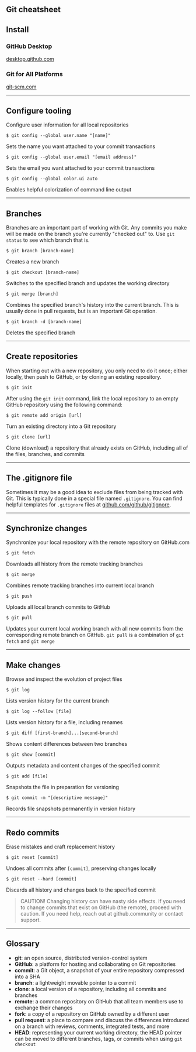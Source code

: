 ## Git cheatsheet

## Install

### GitHub Desktop
[desktop.github.com](https://desktop.github.com)

### Git for All Platforms
[git-scm.com](https://git-scm.com)

---

## Configure tooling
Configure user information for all local repositories

```$ git config --global user.name "[name]"```

Sets the name you want attached to your commit transactions

```$ git config --global user.email "[email address]"```

Sets the email you want attached to your commit transactions

```$ git config --global color.ui auto```

Enables helpful colorization of command line output

---

## Branches

Branches are an important part of working with Git. Any commits you make will be made on the branch you're currently "checked out" to. Use `git status` to see which branch that is.

```$ git branch [branch-name]```

Creates a new branch

```$ git checkout [branch-name]```

Switches to the specified branch and updates the working directory

```$ git merge [branch]```

Combines the specified branch's history into the current branch. This is usually done in pull requests, but is an important Git operation.

```$ git branch -d [branch-name]```

Deletes the specified branch

---

## Create repositories

When starting out with a new repository, you only need to do it once; either locally, then push to GitHub, or by cloning an existing repository.

```$ git init```

After using the `git init` command, link the local repository to an empty GitHub repository using the following command:

```$ git remote add origin [url]```

Turn an existing directory into a Git repository

```$ git clone [url]```

Clone (download) a repository that already exists on GitHub, including all of the files, branches, and commits

---

## The .gitignore file

Sometimes it may be a good idea to exclude files from being tracked with Git. This is typically done in a special file named `.gitignore`. You can find helpful templates for `.gitignore` files at [github.com/github/gitignore](https://github.com/github/gitignore).

---

## Synchronize changes

Synchronize your local repository with the remote repository on GitHub.com

```$ git fetch```

Downloads all history from the remote tracking branches

```$ git merge```

Combines remote tracking branches into current local branch

```$ git push```

Uploads all local branch commits to GitHub

```$ git pull```

Updates your current local working branch with all new commits from the corresponding remote branch on GitHub. `git pull` is a combination of `git fetch` and `git merge`

---

## Make changes

Browse and inspect the evolution of project files

```$ git log```

Lists version history for the current branch

```$ git log --follow [file]```

Lists version history for a file, including renames

```$ git diff [first-branch]...[second-branch]```

Shows content differences between two branches

```$ git show [commit]```

Outputs metadata and content changes of the specified commit

```$ git add [file]```

Snapshots the file in preparation for versioning

```$ git commit -m "[descriptive message]"```

Records file snapshots permanently in version history

---

## Redo commits

Erase mistakes and craft replacement history

```$ git reset [commit]```

Undoes all commits after `[commit]`, preserving changes locally

```$ git reset --hard [commit]```

Discards all history and changes back to the specified commit

> CAUTION! Changing history can have nasty side effects. If you need to change commits that exist on GitHub (the remote), proceed with caution. If you need help, reach out at github.community or contact support.

---

## Glossary

- **git**: an open source, distributed version-control system
- **GitHub**: a platform for hosting and collaborating on Git repositories
- **commit**: a Git object, a snapshot of your entire repository compressed into a SHA
- **branch**: a lightweight movable pointer to a commit
- **clone**: a local version of a repository, including all commits and branches
- **remote**: a common repository on GitHub that all team members use to exchange their changes
- **fork**: a copy of a repository on GitHub owned by a different user
- **pull request**: a place to compare and discuss the differences introduced on a branch with reviews, comments, integrated tests, and more
- **HEAD**: representing your current working directory, the HEAD pointer can be moved to different branches, tags, or commits when using `git checkout`